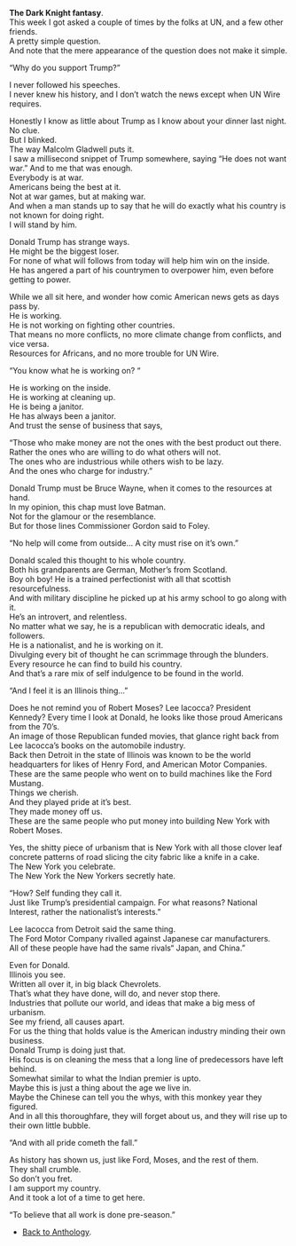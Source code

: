 **The Dark Knight fantasy**.  
This week I got asked a couple of times by the folks at UN, and a few other friends.  
A pretty simple question.  
And note that the mere appearance of the question does not make it simple.  

“Why do you support Trump?”

I never followed his speeches.  
I never knew his history, and I don’t watch the news except when UN Wire requires.  

Honestly I know as little about Trump as I know about your dinner last night.  
No clue.  
But I blinked.  
The way Malcolm Gladwell puts it.  
I saw a millisecond snippet of Trump somewhere, saying “He does not want war.”   And to me that was enough.  
Everybody is at war.  
Americans being the best at it.  
Not at war games, but at making war.  
And when a man stands up to say that he will do exactly what his country is not known for doing right.  
I will stand by him.  

Donald Trump has strange ways.  
He might be the biggest loser.  
For none of what will follows from today will help him win on the inside.  
He has angered a part of his countrymen to overpower him, even before getting to power.  

While we all sit here, and wonder how comic American news gets as days pass by.  
He is working.  
He is not working on fighting other countries.  
That means no more conflicts, no more climate change from conflicts, and vice versa.  
Resources for Africans, and no more trouble for UN Wire.  

“You know what he is working on? “

He is working on the inside.  
He is working at cleaning up.  
He is being a janitor.  
He has always been a janitor.  
And trust the sense of business that says,

“Those who make money are not the ones with the best product out there.  
Rather the ones who are willing to do what others will not.  
The ones who are industrious while others wish to be lazy.  
And the ones who charge for industry.”  

Donald Trump must be Bruce Wayne, when it comes to the resources at hand.  
In my opinion, this chap must love Batman.  
Not for the glamour or the resemblance.  
But for those lines Commissioner Gordon said to Foley.  

“No help will come from outside… A city must rise on it’s own.”  

Donald scaled this thought to his whole country.  
Both his grandparents are German, Mother’s from Scotland.  
Boy oh boy! He is a trained perfectionist with all that scottish resourcefulness.  
And with military discipline he picked up at his army school to go along with it.  
He’s an introvert, and relentless.  
No matter what we say, he is a republican with democratic ideals, and followers.  
He is a nationalist, and he is working on it.  
Divulging every bit of thought he can scrimmage through the blunders.  
Every resource he can find to build his country.  
And that’s a rare mix of self indulgence to be found in the world.  

“And I feel it is an Illinois thing…”

Does he not remind you of Robert Moses? Lee Iacocca? President Kennedy? Every time I look at Donald, he looks like those proud Americans from the 70’s.  
An image of those Republican funded movies, that glance right back from Lee Iacocca’s books on the automobile industry.  
Back then Detroit in the state of Illinois was known to be the world headquarters for likes of Henry Ford, and American Motor Companies.  
These are the same people who went on to build machines like the Ford Mustang.  
Things we cherish.  
And they played pride at it’s best.  
They made money off us.  
These are the same people who put money into building New York with Robert Moses.  

Yes, the shitty piece of urbanism that is New York with all those clover leaf concrete patterns of road slicing the city fabric like a knife in a cake.  
The New York you celebrate.  
The New York the New Yorkers secretly hate.  

“How? Self funding they call it.  
Just like Trump’s presidential campaign.  For what reasons? National Interest, rather the nationalist’s interests.”  

Lee Iacocca from Detroit said the same thing.  
The Ford Motor Company rivalled against Japanese car manufacturers.  
All of these people have had the same rivals“ Japan, and China.”  

Even for Donald.  
Illinois you see.  
Written all over it, in big black Chevrolets.  
That’s what they have done, will do, and never stop there.  
Industries that pollute our world, and ideas that make a big mess of urbanism.  
See my friend, all causes apart.  
For us the thing that holds value is the American industry minding their own business.  
Donald Trump is doing just that.  
His focus is on cleaning the mess that a long line of predecessors have left behind.  
Somewhat similar to what the Indian premier is upto.  
Maybe this is just a thing about the age we live in.  
Maybe the Chinese can tell you the whys, with this monkey year they figured.  
And in all this thoroughfare, they will forget about us, and they will rise up to their own little bubble.  

“And with all pride cometh the fall.”  

As history has shown us, just like Ford, Moses, and the rest of them.  
They shall crumble.  
So don’t you fret.  
I am support my country.  
And it took a lot of a time to get here.  

“To believe that all work is done pre-season.”  

- <a href="https://kushalsamant.github.io/anthology.html">Back to Anthology</a>.  